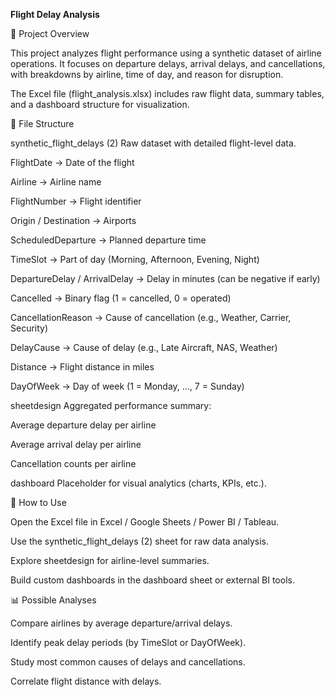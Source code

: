 **Flight Delay Analysis**

📌 Project Overview

This project analyzes flight performance using a synthetic dataset of airline operations. It focuses on departure delays, arrival delays, and cancellations, with breakdowns by airline, time of day, and reason for disruption.

The Excel file (flight_analysis.xlsx) includes raw flight data, summary tables, and a dashboard structure for visualization.

📂 File Structure

synthetic_flight_delays (2)
Raw dataset with detailed flight-level data.

FlightDate → Date of the flight

Airline → Airline name

FlightNumber → Flight identifier

Origin / Destination → Airports

ScheduledDeparture → Planned departure time

TimeSlot → Part of day (Morning, Afternoon, Evening, Night)

DepartureDelay / ArrivalDelay → Delay in minutes (can be negative if early)

Cancelled → Binary flag (1 = cancelled, 0 = operated)

CancellationReason → Cause of cancellation (e.g., Weather, Carrier, Security)

DelayCause → Cause of delay (e.g., Late Aircraft, NAS, Weather)

Distance → Flight distance in miles

DayOfWeek → Day of week (1 = Monday, …, 7 = Sunday)

sheetdesign
Aggregated performance summary:

Average departure delay per airline

Average arrival delay per airline

Cancellation counts per airline

dashboard
Placeholder for visual analytics (charts, KPIs, etc.).

🚀 How to Use

Open the Excel file in Excel / Google Sheets / Power BI / Tableau.

Use the synthetic_flight_delays (2) sheet for raw data analysis.

Explore sheetdesign for airline-level summaries.

Build custom dashboards in the dashboard sheet or external BI tools.

📊 Possible Analyses

Compare airlines by average departure/arrival delays.

Identify peak delay periods (by TimeSlot or DayOfWeek).

Study most common causes of delays and cancellations.

Correlate flight distance with delays.

